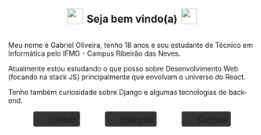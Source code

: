 <div style="
display: flex;
align-items: center;
justify-content: center;
">
  <img src="https://camo.githubusercontent.com/e8e7b06ecf583bc040eb60e44eb5b8e0ecc5421320a92929ce21522dbc34c891/68747470733a2f2f6d656469612e67697068792e636f6d2f6d656469612f6876524a434c467a6361737252346961377a2f67697068792e676966" width="30px" 
  style="
  width: 2rem;
  height: 2rem;
  margin-right: 0.5rem;
  ">
  <h2 >Seja bem vindo(a)</h2>
  <img src="https://camo.githubusercontent.com/e8e7b06ecf583bc040eb60e44eb5b8e0ecc5421320a92929ce21522dbc34c891/68747470733a2f2f6d656469612e67697068792e636f6d2f6d656469612f6876524a434c467a6361737252346961377a2f67697068792e676966" width="30px" 
  style="
  width: 2rem;
  height: 2rem;
  margin-left: 0.5rem;
  ">
</div>

<p>Meu nome é Gabriel Oliveira, tenho 18 anos e sou estudante de Técnico em Informática pelo IFMG - Campus Ribeirão das Neves.</p>

<p>Atualmente estou estudando o que posso sobre Desenvolvimento Web (focando na stack JS) principalmente que envolvam o universo do React. <br>

Tenho também curiosidade sobre Django e algumas tecnologias de back-end.
</p>

<div style="display: flex; align-items: center; justify-content: space-evenly">
  <a href="https://www.linkedin.com/in/g4brieloliveira/" style="border-radius: 4px;padding: 0.4rem;background-color: #333"><img style="margin-left:0.5rem; margin-right:0.2rem" src="https://www.flaticon.com/svg/static/icons/svg/174/174857.svg" width="15px"/>LinkedIn</a>
  <a href="www.instagram.com/gabreuolv_" style="border-radius: 4px;padding: 0.4rem;background-color: #333"><img style="margin-left:0.5rem; margin-right:0.2rem" src="https://www.flaticon.com/svg/static/icons/svg/2111/2111463.svg" width="15px"/>Instagram</a>
  <a href="https://filtros-gabrieloliveira.vercel.app" style="border-radius: 4px;padding: 0.4rem;background-color: #333"><img style="margin-left:0.5rem; margin-right:0.2rem" src="https://www.flaticon.com/svg/static/icons/svg/2427/2427461.svg" width="15px"/>Currículo</a>
</div>